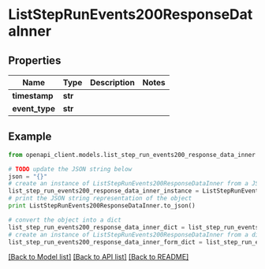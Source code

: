 # ListStepRunEvents200ResponseDataInner


## Properties
Name | Type | Description | Notes
------------ | ------------- | ------------- | -------------
**timestamp** | **str** |  | 
**event_type** | **str** |  | 

## Example

```python
from openapi_client.models.list_step_run_events200_response_data_inner import ListStepRunEvents200ResponseDataInner

# TODO update the JSON string below
json = "{}"
# create an instance of ListStepRunEvents200ResponseDataInner from a JSON string
list_step_run_events200_response_data_inner_instance = ListStepRunEvents200ResponseDataInner.from_json(json)
# print the JSON string representation of the object
print ListStepRunEvents200ResponseDataInner.to_json()

# convert the object into a dict
list_step_run_events200_response_data_inner_dict = list_step_run_events200_response_data_inner_instance.to_dict()
# create an instance of ListStepRunEvents200ResponseDataInner from a dict
list_step_run_events200_response_data_inner_form_dict = list_step_run_events200_response_data_inner.from_dict(list_step_run_events200_response_data_inner_dict)
```
[[Back to Model list]](../README.md#documentation-for-models) [[Back to API list]](../README.md#documentation-for-api-endpoints) [[Back to README]](../README.md)


